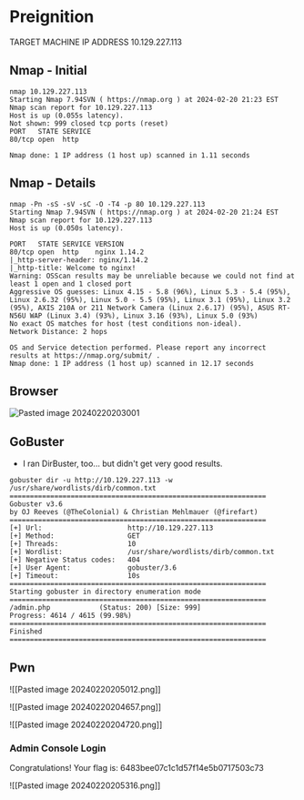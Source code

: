 # Preignition

TARGET MACHINE IP ADDRESS
10.129.227.113

## Nmap - Initial

```
nmap 10.129.227.113
Starting Nmap 7.94SVN ( https://nmap.org ) at 2024-02-20 21:23 EST
Nmap scan report for 10.129.227.113
Host is up (0.055s latency).
Not shown: 999 closed tcp ports (reset)
PORT   STATE SERVICE
80/tcp open  http

Nmap done: 1 IP address (1 host up) scanned in 1.11 seconds
```

## Nmap - Details

```
nmap -Pn -sS -sV -sC -O -T4 -p 80 10.129.227.113
Starting Nmap 7.94SVN ( https://nmap.org ) at 2024-02-20 21:24 EST
Nmap scan report for 10.129.227.113
Host is up (0.050s latency).

PORT   STATE SERVICE VERSION
80/tcp open  http    nginx 1.14.2
|_http-server-header: nginx/1.14.2
|_http-title: Welcome to nginx!
Warning: OSScan results may be unreliable because we could not find at least 1 open and 1 closed port
Aggressive OS guesses: Linux 4.15 - 5.8 (96%), Linux 5.3 - 5.4 (95%), Linux 2.6.32 (95%), Linux 5.0 - 5.5 (95%), Linux 3.1 (95%), Linux 3.2 (95%), AXIS 210A or 211 Network Camera (Linux 2.6.17) (95%), ASUS RT-N56U WAP (Linux 3.4) (93%), Linux 3.16 (93%), Linux 5.0 (93%)
No exact OS matches for host (test conditions non-ideal).
Network Distance: 2 hops

OS and Service detection performed. Please report any incorrect results at https://nmap.org/submit/ .
Nmap done: 1 IP address (1 host up) scanned in 12.17 seconds
```

## Browser

![Pasted image 20240220203001](https://github.com/GregKedrovsky/Hacking/assets/26492233/5490a7c4-d51c-40e7-98df-5c6f7166a008)

## GoBuster
- I ran DirBuster, too... but didn't get very good results.

```
gobuster dir -u http://10.129.227.113 -w /usr/share/wordlists/dirb/common.txt 
===============================================================
Gobuster v3.6
by OJ Reeves (@TheColonial) & Christian Mehlmauer (@firefart)
===============================================================
[+] Url:                     http://10.129.227.113
[+] Method:                  GET
[+] Threads:                 10
[+] Wordlist:                /usr/share/wordlists/dirb/common.txt
[+] Negative Status codes:   404
[+] User Agent:              gobuster/3.6
[+] Timeout:                 10s
===============================================================
Starting gobuster in directory enumeration mode
===============================================================
/admin.php            (Status: 200) [Size: 999]
Progress: 4614 / 4615 (99.98%)
===============================================================
Finished
===============================================================
```

## Pwn

![[Pasted image 20240220205012.png]]

![[Pasted image 20240220204657.png]]

![[Pasted image 20240220204720.png]]


### Admin Console Login
Congratulations! Your flag is: 6483bee07c1c1d57f14e5b0717503c73


![[Pasted image 20240220205316.png]]

